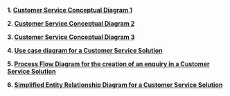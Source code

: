 **1. [Customer Service Conceptual Diagram 1](https://viewer.diagrams.net/index.html?highlight=0000ff&edit=_blank&layers=1&nav=1&title=D365%20Customer%20Service%20Conceptual%202021.drawio#Uhttps://drive.google.com/uc?id=1gKbTRvu61-KnmPPlrW0umCHZF01uwiq4&export=download#%7B%22pageId%22%3A%2207fea595-8f29-1299-0266-81d95cde20df%22%7D)**


**2. [Customer Service Conceptual Diagram 2](https://viewer.diagrams.net/?highlight=0000ff&edit=_blank&layers=1&nav=1&title=D365%20Conceptual%20CS.drawio#Uhttps%3A%2F%2Fdrive.google.com%2Fuc%3Fid%3D13SsHQPj-3aE0WeMGQO7u8LMuN3oAX1Bq%26export%3Ddownload#%7B%22pageId%22%3A%2207fea595-8f29-1299-0266-81d95cde20df%22%7D)**


**3. [Customer Service Conceptual Diagram 3](https://1.bp.blogspot.com/-6Qx_Lj3bR9Y/XVw_sVpalNI/AAAAAAAAPVU/5Kz-h8NIskUvEiaC71YTxySt4OAgn_WYgCEwYBhgL/s1600/Conceptual+Diagram.PNG)**


**4. [Use case diagram for a Customer Service Solution](https://1.bp.blogspot.com/-4GsI61E7ht0/XVw_tbnsszI/AAAAAAAAPVc/1rWO45CLjK4n7oja2nU6jkLWJ7doQgzHQCLcBGAs/s1600/UseCase.PNG)**


**5. [Process Flow Diagram for the creation of an enquiry in a Customer Service Solution](https://1.bp.blogspot.com/-8Y9HVhyplbI/XVw_sW0D5bI/AAAAAAAAPVY/JIBIx614IuMuQx5TU6zUIARtReeRI69UgCEwYBhgL/s1600/ProcessFlow.PNG)**


**6. [Simplified Entity Relationship Diagram for a Customer Service Solution](https://1.bp.blogspot.com/-tdgHBkOh5Xo/XWBH7k7sLQI/AAAAAAAAPXQ/nLchmyOlg6oadSz1FEfYuZN-YJc5R5W5ACLcBGAs/s1600/EntityDiagram.PNG)**
